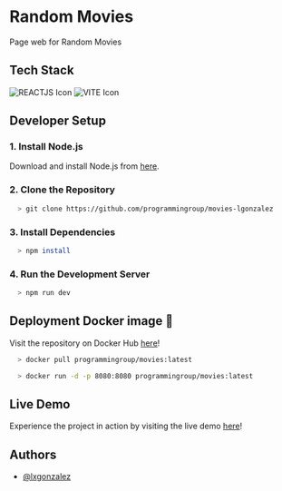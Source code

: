 # Random Movies

Page web for Random Movies

## Tech Stack

![REACTJS Icon](https://img.icons8.com/?size=48&id=wPohyHO_qO1a&format=png&color=000000)
![VITE Icon](https://img.icons8.com/?size=48&id=dJjTWMogzFzg&format=png&color=000000)

## Developer Setup
### 1. Install Node.js
Download and install Node.js from [here](https://nodejs.org/en/download/package-manager).

### 2. Clone the Repository
```bash
  > git clone https://github.com/programmingroup/movies-lgonzalez
```
### 3. Install Dependencies
```bash
  > npm install
```

### 4. Run the Development Server
```bash
  > npm run dev
```

## Deployment Docker image 🐳
Visit the repository on Docker Hub [here](https://hub.docker.com/r/programmingroup/movies/tags)!

```bash
  > docker pull programmingroup/movies:latest

  > docker run -d -p 8080:8080 programmingroup/movies:latest
```

## Live Demo
Experience the project in action by visiting the live demo [here](https://movies-lgonzalez-production.up.railway.app)!

## Authors

- [@lxgonzalez](https://github.com/lxgonzalez)